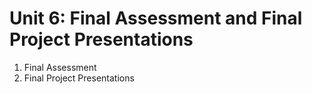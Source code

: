 # Unit 6: Final Assessment and Final Project Presentations

1. Final Assessment
2. Final Project Presentations